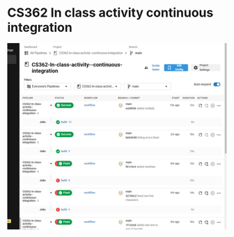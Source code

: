 # CS362 In class activity  continuous integration
 
![builds](https://github.com/alexgpitts/CS362-In-class-activity--continuous-integration/blob/main/screenshot.PNG?raw=true)